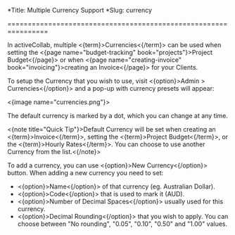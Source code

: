 *Title: Multiple Currency Support
*Slug: currency

================================================================

In activeCollab, multiple <{term}>Currencies<{/term}> can be used when setting the <{page name="budget-tracking" book="projects"}>Project Budget<{/page}> or when <{page name="creating-invoice" book="invoicing"}>creating an Invoice<{/page}> for your Clients.

To setup the Currency that you wish to use, visit <{option}>Admin > Currencies<{/option}> and a pop-up with currency presets will appear:

<{image name="currencies.png"}>

The default currency is marked by a dot, which you can change at any time.

<{note title="Quick Tip"}>Default Currency will be set when creating an <{term}>Invoice<{/term}>, setting the <{term}>Project Budget<{/term}>, or the <{term}>Hourly Rates<{/term}>. You can choose to use another Currency from the list.<{/note}>

To add a currency, you can use <{option}>New Currency<{/option}> button. When adding a new currency you need to set:

- <{option}>Name<{/option}> of that currency (eg. Australian Dollar).
- <{option}>Code<{/option}> that is used to mark it (AUD).
- <{option}>Number of Decimal Spaces<{/option}> usually used for this currency.
- <{option}>Decimal Rounding<{/option}> that you wish to apply. You can choose between "No rounding", "0.05", "0.10", "0.50" and "1.00" values.